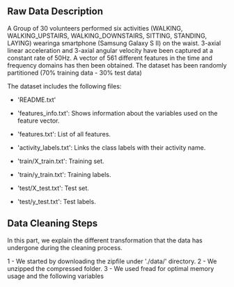 ## Raw Data Description

A Group of 30 volunteers performed six activities (WALKING, WALKING_UPSTAIRS, WALKING_DOWNSTAIRS, SITTING, STANDING, LAYING) wearinga smartphone (Samsung Galaxy S II) on the waist. 3-axial linear acceleration and 3-axial angular velocity have been captured at a constant rate of 50Hz. A vector of 561 different features in the time and frequency domains has then been obtained. The dataset has been randomly partitioned (70% training data - 30% test data)

The dataset includes the following files:

- 'README.txt'

- 'features_info.txt': Shows information about the variables used on the feature vector.

- 'features.txt': List of all features.

- 'activity_labels.txt': Links the class labels with their activity name.

- 'train/X_train.txt': Training set.

- 'train/y_train.txt': Training labels.

- 'test/X_test.txt': Test set.

- 'test/y_test.txt': Test labels.

## Data Cleaning Steps

In this part, we explain the different transformation that the data has undergone during the cleaning process.

1 - We started by downloading the zipfile under './data/' directory.
2 - We unzipped the compressed folder.
3 - We used fread for optimal memory usage and the following variables
